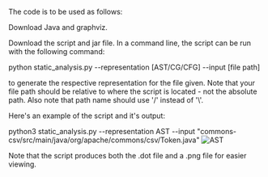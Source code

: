 The code is to be used as follows:

Download Java and graphviz.

Download the script and jar file. In a command line, the script can be run with the following command:

python static_analysis.py --representation [AST/CG/CFG] --input [file path]

to generate the respective representation for the file given. Note that your file path should be relative to where the script is located - not the absolute path. Also note that path name should use '/' instead of '\\'. 

Here's an example of the script and it's output:

python3 static_analysis.py --representation AST --input "commons-csv/src/main/java/org/apache/commons/csv/Token.java"
![AST](https://user-images.githubusercontent.com/50717720/154831968-ddc88e27-21c8-496d-a843-8f653c48dedb.png)

Note that the script produces both the .dot file and a .png file for easier viewing.
